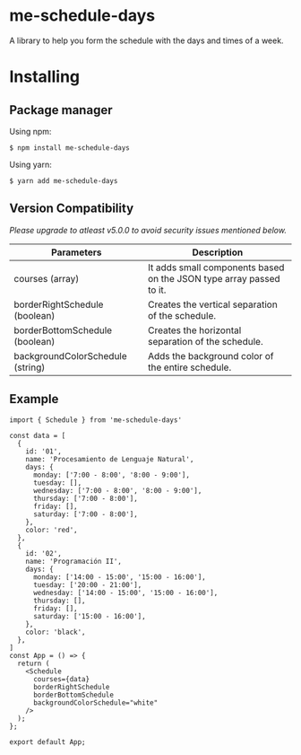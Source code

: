 # me-schedule-days

A library to help you form the schedule with the days and times of a week.

# Installing

## Package manager

Using npm:

```
$ npm install me-schedule-days
```

Using yarn:

```
$ yarn add me-schedule-days
```

## Version Compatibility

_Please upgrade to atleast v5.0.0 to avoid security issues mentioned below._

| Parameters                       | Description                                                         |
| -------------------------------- | ------------------------------------------------------------------- |
| courses (array)                  | It adds small components based on the JSON type array passed to it. |
| borderRightSchedule (boolean)    | Creates the vertical separation of the schedule.                    |
| borderBottomSchedule (boolean)   | Creates the horizontal separation of the schedule.                  |
| backgroundColorSchedule (string) | Adds the background color of the entire schedule.                   |

## Example

```
import { Schedule } from 'me-schedule-days'
```

```
const data = [
  {
    id: '01',
    name: 'Procesamiento de Lenguaje Natural',
    days: {
      monday: ['7:00 - 8:00', '8:00 - 9:00'],
      tuesday: [],
      wednesday: ['7:00 - 8:00', '8:00 - 9:00'],
      thursday: ['7:00 - 8:00'],
      friday: [],
      saturday: ['7:00 - 8:00'],
    },
    color: 'red',
  },
  {
    id: '02',
    name: 'Programación II',
    days: {
      monday: ['14:00 - 15:00', '15:00 - 16:00'],
      tuesday: ['20:00 - 21:00'],
      wednesday: ['14:00 - 15:00', '15:00 - 16:00'],
      thursday: [],
      friday: [],
      saturday: ['15:00 - 16:00'],
    },
    color: 'black',
  },
]
const App = () => {
  return (
    <Schedule
      courses={data}
      borderRightSchedule
      borderBottomSchedule
      backgroundColorSchedule="white"
    />
  );
};

export default App;
```
